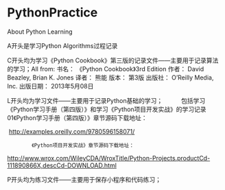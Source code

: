 # PythonPractice
About Python Learning

A开头是学习Python Algorithms过程记录

C开头均为学习《Python Cookbook》第三版的记录文件——主要用于记录算法的学习；All from:
            书名： 《Python Cookbook》3rd Edition
            作者： David Beazley, Brian K. Jones
            译者： 熊能
            版本： 第3版
            出版社： O’Reilly Media, Inc.
            出版日期： 2013年5月08日


L开头均为学习文件——主要用于记录Python基础的学习；
            包括学习《Python学习手册（第四版）》和学习《Python项目开发实战》的学习记录
            
            01《Python学习手册（第四版）》章节源码下载地址：
       
  http://examples.oreilly.com/9780596158071/
            
            《Python项目开发实战》章节源码下载地址：
            
  http://www.wrox.com/WileyCDA/WroxTitle/Python-Projects.productCd-111890866X,descCd-DOWNLOAD.html

P开头均为练习文件——主要用于保存小程序和代码练习；



